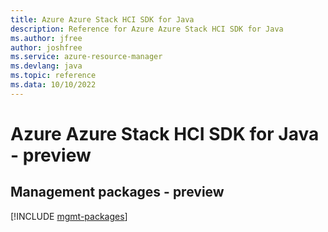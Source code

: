 ```yaml
---
title: Azure Azure Stack HCI SDK for Java
description: Reference for Azure Azure Stack HCI SDK for Java
ms.author: jfree
author: joshfree
ms.service: azure-resource-manager
ms.devlang: java
ms.topic: reference
ms.data: 10/10/2022
---
```

# Azure Azure Stack HCI SDK for Java - preview

## Management packages - preview
[!INCLUDE [mgmt-packages](azure-stack-hci-mgmt-index.md)]